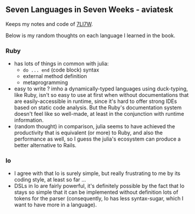 ## Seven Languages in Seven Weeks - aviatesk

Keeps my notes and code of [7LI7W](https://www.amazon.com/Seven-Languages-Weeks-Programming-Programmers/dp/193435659X).

Below is my random thoughts on each language I learned in the book.

### Ruby

- has lots of things in common with julia:
  * `do ... end` (code block) syntax
  * external method definition
  * metaprogramming
- easy to write ? imho a dynamically-typed languages using duck-typing, like Ruby, isn't so easy to use at first when without documentations that are easily-accessible in runtime, since it's hard to offer strong IDEs based on static code analysis. But the Ruby's documentation system doesn't feel like so well-made, at least in the conjunction with runtime information.
- (random thought) in comparison, julia seems to have achieved the productivity that is equivalent (or more) to Ruby, and also the performance as well, so I guess the julia's ecosystem can produce a better alternative to Rails.


### Io

- I agree with that Io is surely simple, but really frustrating to me by its coding style, at least so far ...
- DSLs in Io are fairly powerful, it's definitely possible by the fact that Io stays so simple that it can be implemented without definition lots of tokens for the parser (consequently, Io has less syntax-sugar, which I want to have more in a language).
